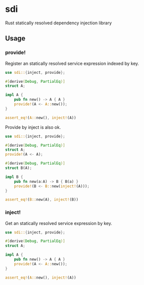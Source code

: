 # sdi

Rust statically resolved dependency injection library

## Usage

### provide!

Register an statically resolved service expression indexed by key.

```rust
use sdi::{inject, provide};

#[derive(Debug, PartialEq)]
struct A;

impl A {
    pub fn new() -> A { A }
    provide!(A <- A::new());
}

assert_eq!(A::new(), inject!(A))
```
Provide by inject is also ok.
```rust
use sdi::{inject, provide};

#[derive(Debug, PartialEq)]
struct A;
provide!(A <- A);

#[derive(Debug, PartialEq)]
struct B(A);

impl B {
    pub fn new(a:A) -> B { B(a) }
    provide!(B <- B::new(inject!(A)));
}

assert_eq!(B::new(A), inject!(B))
```

### inject!

Get an statically resolved service expression by key.

```rust
use sdi::{inject, provide};

#[derive(Debug, PartialEq)]
struct A;

impl A {
    pub fn new() -> A { A }
    provide!(A <- A::new());
}

assert_eq!(A::new(), inject!(A))
```
